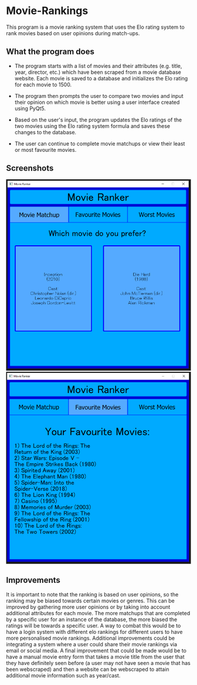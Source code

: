 # Movie-Rankings

This program is a movie ranking system that uses the Elo rating system to rank movies based on user opinions during match-ups.

## What the program does

- The program starts with a list of movies and their attributes (e.g. title, year, director, etc.) which have been scraped from a movie database website. 
Each movie is saved to a database and initializes the Elo rating for each movie to 1500.

- The program then prompts the user to compare two movies and input their opinion on which movie is better using a user interface created using PyQt5.

- Based on the user's input, the program updates the Elo ratings of the two movies using the Elo rating system formula and saves these changes to the database.

- The user can continue to complete movie matchups or view their least or most favourite movies.

## Screenshots

![Matchup](https://github.com/ChristianGleitzman/Movie-Rankings/blob/main/movie_ranker/matchup.PNG)
![Favourite Movies](https://github.com/ChristianGleitzman/Movie-Rankings/blob/main/movie_ranker/favourite_movies.PNG)

## Improvements

It is important to note that the ranking is based on user opinions, so the ranking may be biased towards certain movies or genres. This can be improved by gathering more user opinions or by taking into account additional attributes for each movie. The more matchups that are completed by a specific user for an instance of the database, the more biased the ratings will be towards a specific user. A way to combat this would be to have a login system with different elo rankings for different users to have more personalised movie rankings. Additional improvements could be integrating a system where a user could share their movie rankings via email or social media. A final improvement that could be made would be to have a manual movie entry form that takes a movie title from the user that they have definitely seen before (a user may not have seen a movie that has been webscraped) and then a website can be webscraped to attain additional movie information such as year/cast.
